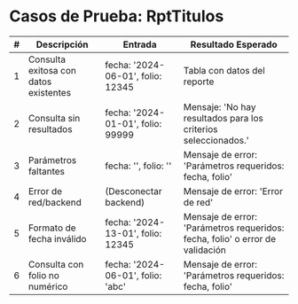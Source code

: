 # Casos de Prueba: RptTitulos

| # | Descripción | Entrada | Resultado Esperado |
|---|-------------|---------|--------------------|
| 1 | Consulta exitosa con datos existentes | fecha: '2024-06-01', folio: 12345 | Tabla con datos del reporte |
| 2 | Consulta sin resultados | fecha: '2024-01-01', folio: 99999 | Mensaje: 'No hay resultados para los criterios seleccionados.' |
| 3 | Parámetros faltantes | fecha: '', folio: '' | Mensaje de error: 'Parámetros requeridos: fecha, folio' |
| 4 | Error de red/backend | (Desconectar backend) | Mensaje de error: 'Error de red' |
| 5 | Formato de fecha inválido | fecha: '2024-13-01', folio: 12345 | Mensaje de error: 'Parámetros requeridos: fecha, folio' o error de validación |
| 6 | Consulta con folio no numérico | fecha: '2024-06-01', folio: 'abc' | Mensaje de error: 'Parámetros requeridos: fecha, folio' |
